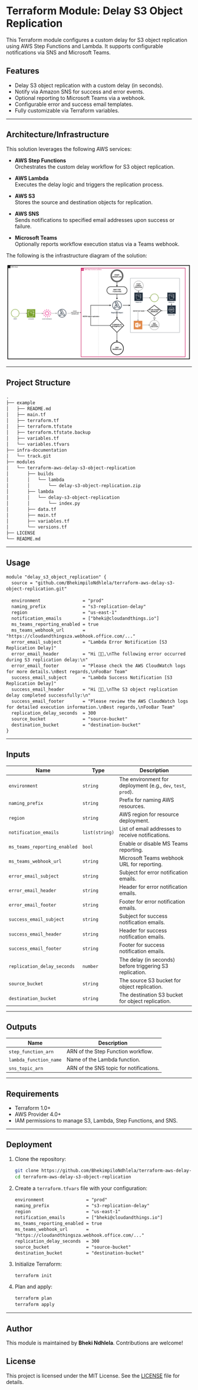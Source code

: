 # Terraform Module: Delay S3 Object Replication

This Terraform module configures a custom delay for S3 object replication using AWS Step Functions and Lambda. It supports configurable notifications via SNS and Microsoft Teams.

## Features

- Delay S3 object replication with a custom delay (in seconds).
- Notify via Amazon SNS for success and error events.
- Optional reporting to Microsoft Teams via a webhook.
- Configurable error and success email templates.
- Fully customizable via Terraform variables.

---

## Architecture/Infrastructure

This solution leverages the following AWS services:

- **AWS Step Functions**  
  Orchestrates the custom delay workflow for S3 object replication.

- **AWS Lambda**  
  Executes the delay logic and triggers the replication process.

- **AWS S3**  
  Stores the source and destination objects for replication.

- **AWS SNS**  
  Sends notifications to specified email addresses upon success or failure.

- **Microsoft Teams**  
  Optionally reports workflow execution status via a Teams webhook.

The following is the infrastructure diagram of the solution:

![Project Architecture](./../../infra-documentation/infra-diagram.png "Architecture Overview")

---

## Project Structure

```
.
├── example
│   ├── README.md
│   ├── main.tf
│   ├── terraform.tf
│   ├── terraform.tfstate
│   ├── terraform.tfstate.backup
│   ├── variables.tf
│   └── variables.tfvars
├── infra-documentation
│   └── track.git
├── modules
│   └── terraform-aws-delay-s3-object-replication
│       ├── builds
│       │   └── lambda
│       │       └── delay-s3-object-replication.zip
│       ├── lambda
│       │   └── delay-s3-object-replication
│       │       └── index.py
│       ├── data.tf
│       ├── main.tf
│       ├── variables.tf
│       └── versions.tf
├── LICENSE
└── README.md
```

---

## Usage

```hcl
module "delay_s3_object_replication" {
  source = "github.com/BhekimpiloNdhlela/terraform-aws-delay-s3-object-replication.git"

  environment                = "prod"
  naming_prefix              = "s3-replication-delay"
  region                     = "us-east-1"
  notification_emails        = ["bheki@cloudandthings.io"]
  ms_teams_reporting_enabled = true
  ms_teams_webhook_url       = "https://cloudandthingsza.webhook.office.com/..."
  error_email_subject        = "Lambda Error Notification [S3 Replication Delay]"
  error_email_header         = "Hi 👋🏾,\nThe following error occurred during S3 replication delay:\n"
  error_email_footer         = "Please check the AWS CloudWatch logs for more details.\nBest regards,\nFooBar Team"
  success_email_subject      = "Lambda Success Notification [S3 Replication Delay]"
  success_email_header       = "Hi 👋🏾,\nThe S3 object replication delay completed successfully:\n"
  success_email_footer       = "Please review the AWS CloudWatch logs for detailed execution information.\nBest regards,\nFooBar Team"
  replication_delay_seconds  = 300
  source_bucket              = "source-bucket"
  destination_bucket         = "destination-bucket"
}
```

---

## Inputs

| Name                         | Type           | Description                                                   |
| ---------------------------- | -------------- | ------------------------------------------------------------- |
| `environment`                | `string`       | The environment for deployment (e.g., `dev`, `test`, `prod`). |
| `naming_prefix`              | `string`       | Prefix for naming AWS resources.                              |
| `region`                     | `string`       | AWS region for resource deployment.                           |
| `notification_emails`        | `list(string)` | List of email addresses to receive notifications.             |
| `ms_teams_reporting_enabled` | `bool`         | Enable or disable MS Teams reporting.                         |
| `ms_teams_webhook_url`       | `string`       | Microsoft Teams webhook URL for reporting.                    |
| `error_email_subject`        | `string`       | Subject for error notification emails.                        |
| `error_email_header`         | `string`       | Header for error notification emails.                         |
| `error_email_footer`         | `string`       | Footer for error notification emails.                         |
| `success_email_subject`      | `string`       | Subject for success notification emails.                      |
| `success_email_header`       | `string`       | Header for success notification emails.                       |
| `success_email_footer`       | `string`       | Footer for success notification emails.                       |
| `replication_delay_seconds`  | `number`       | The delay (in seconds) before triggering S3 replication.      |
| `source_bucket`              | `string`       | The source S3 bucket for object replication.                  |
| `destination_bucket`         | `string`       | The destination S3 bucket for object replication.             |

---

## Outputs

| Name                    | Description                                  |
| ----------------------- | -------------------------------------------- |
| `step_function_arn`     | ARN of the Step Function workflow.           |
| `lambda_function_name`  | Name of the Lambda function.                 |
| `sns_topic_arn`         | ARN of the SNS topic for notifications.      |

---

## Requirements

- Terraform 1.0+
- AWS Provider 4.0+
- IAM permissions to manage S3, Lambda, Step Functions, and SNS.

---

## Deployment

1. Clone the repository:

   ```bash
   git clone https://github.com/BhekimpiloNdhlela/terraform-aws-delay-s3-object-replication.git
   cd terraform-aws-delay-s3-object-replication
   ```

2. Create a `terraform.tfvars` file with your configuration:

   ```hcl
   environment                = "prod"
   naming_prefix              = "s3-replication-delay"
   region                     = "us-east-1"
   notification_emails        = ["bheki@cloudandthings.io"]
   ms_teams_reporting_enabled = true
   ms_teams_webhook_url       = "https://cloudandthingsza.webhook.office.com/..."
   replication_delay_seconds  = 300
   source_bucket              = "source-bucket"
   destination_bucket         = "destination-bucket"
   ```

3. Initialize Terraform:

   ```bash
   terraform init
   ```

4. Plan and apply:
   ```bash
   terraform plan
   terraform apply
   ```

---

## Author

This module is maintained by **Bheki Ndhlela**. Contributions are welcome!

## License

This project is licensed under the MIT License. See the [LICENSE](LICENSE) file for details.

